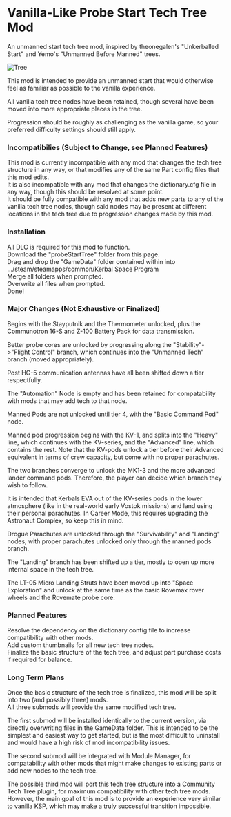 # Vanilla-Like Probe Start Tech Tree Mod
An unmanned start tech tree mod, inspired by theonegalen's "Unkerballed Start" and Yemo's "Unmanned Before Manned" trees. 

![Tree](https://github.com/Russell-Nesbitt/probeStartTree/assets/96993918/0b78c037-eee6-479e-a26f-7b6329809bf9)

This mod is intended to provide an unmanned start that would otherwise feel as familiar as possible to the vanilla experience.  

All vanilla tech tree nodes have been retained, though several have been moved into more appropriate places in the tree.  

Progression should be roughly as challenging as the vanilla game, so your preferred difficulty settings should still apply.  

 ### Incompatibilies (Subject to Change, see Planned Features) ###
This mod is currently incompatible with any mod that changes the tech tree structure in any way, or that modifies any of the same Part config files that this mod edits.  
It is also incompatible with any mod that changes the dictionary.cfg file in any way, though this should be resolved at some point.  
It should be fully compatible with any mod that adds new parts to any of the vanilla tech tree nodes, though said nodes may be present at different locations in the tech       tree due to progression changes made by this mod.  

 ### Installation ###
All DLC is required for this mod to function.  
Download the "probeStartTree" folder from this page.  
Drag and drop the "GameData" folder contained within into .../steam/steamapps/common/Kerbal Space Program  
Merge all folders when prompted.  
Overwrite all files when prompted.  
Done!  

 ### Major Changes (Not Exhaustive or Finalized) ###
Begins with the Stayputnik and the Thermometer unlocked, plus the Communotron 16-S and Z-100 Battery Pack for data transmission.  

Better probe cores are unlocked by progressing along the "Stability"->"Flight Control" branch, which continues into the "Unmanned Tech" branch (moved appropriately).  

Post HG-5 communication antennas have all been shifted down a tier respectfully. 

The "Automation" Node is empty and has been retained for compatability with mods that may add tech to that node.  
  
Manned Pods are not unlocked until tier 4, with the "Basic Command Pod" node.  

Manned pod progression begins with the KV-1, and splits into the "Heavy" line, which continues with the KV-series, and the "Advanced" line, which contains the rest. Note that the KV-pods unlock a tier before their Advanced equivalent in terms of crew capacity, but come with no proper parachutes.  
  
The two branches converge to unlock the MK1-3 and the more advanced lander command pods. Therefore, the player can decide which branch they wish to follow.  
  
It is intended that Kerbals EVA out of the KV-series pods in the lower atmosphere (like in the real-world early Vostok missions) and land using their personal parachutes. 
In Career Mode, this requires upgrading the Astronaut Complex, so keep this in mind.    
  
Drogue Parachutes are unlocked through the "Survivability" and "Landing" nodes, with proper parachutes unlocked only through the manned pods branch.  

The "Landing" branch has been shifted up a tier, mostly to open up more internal space in the tech tree.  

The LT-05 Micro Landing Struts have been moved up into "Space Exploration" and unlock at the same time as the basic Rovemax rover wheels and the Rovemate probe core.  

 ### Planned Features ###
Resolve the dependency on the dictionary config file to increase compatibility with other mods.  
Add custom thumbnails for all new tech tree nodes.  
Finalize the basic structure of the tech tree, and adjust part purchase costs if required for balance.  

 ### Long Term Plans  ###
Once the basic structure of the tech tree is finalized, this mod will be split into two (and possibly three) mods.  
All three submods will provide the same modified tech tree.  

The first submod will be installed identically to the current version, via directly overwriting files in the GameData folder. This is intended to be the simplest and easiest way to get started, but is the most difficult to uninstall and would have a high risk of mod incompatibility issues.  

The second submod will be integrated with Module Manager, for compatability with other mods that might make changes to existing parts or add new nodes to the tech tree.  

The possible third mod will port this tech tree structure into a Community Tech Tree plugin, for maximum compatibility with other tech tree mods. However, the main goal of this mod is to provide an experience very similar to vanilla KSP, which may make a truly successful transition impossible.





  


